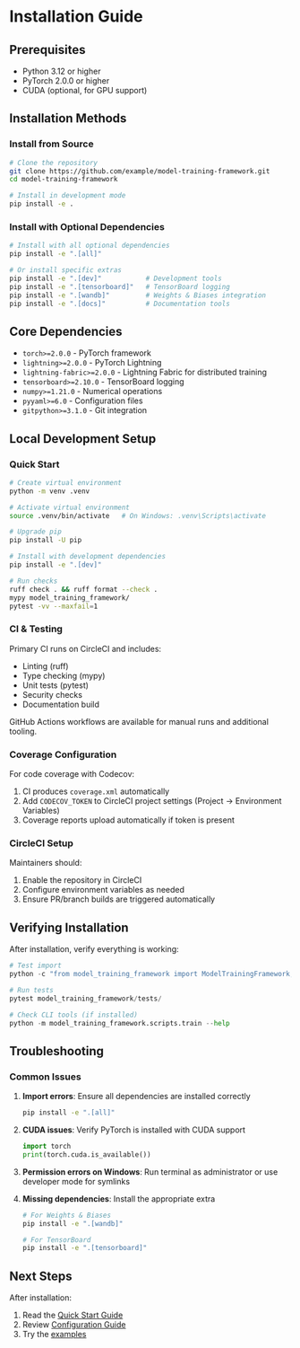 # Installation Guide

## Prerequisites

- Python 3.12 or higher
- PyTorch 2.0.0 or higher
- CUDA (optional, for GPU support)

## Installation Methods

### Install from Source

```bash
# Clone the repository
git clone https://github.com/example/model-training-framework.git
cd model-training-framework

# Install in development mode
pip install -e .
```

### Install with Optional Dependencies

```bash
# Install with all optional dependencies
pip install -e ".[all]"

# Or install specific extras
pip install -e ".[dev]"           # Development tools
pip install -e ".[tensorboard]"   # TensorBoard logging
pip install -e ".[wandb]"         # Weights & Biases integration
pip install -e ".[docs]"          # Documentation tools
```

## Core Dependencies

- `torch>=2.0.0` - PyTorch framework
- `lightning>=2.0.0` - PyTorch Lightning
- `lightning-fabric>=2.0.0` - Lightning Fabric for distributed training
- `tensorboard>=2.10.0` - TensorBoard logging
- `numpy>=1.21.0` - Numerical operations
- `pyyaml>=6.0` - Configuration files
- `gitpython>=3.1.0` - Git integration

## Local Development Setup

### Quick Start

```bash
# Create virtual environment
python -m venv .venv

# Activate virtual environment
source .venv/bin/activate   # On Windows: .venv\Scripts\activate

# Upgrade pip
pip install -U pip

# Install with development dependencies
pip install -e ".[dev]"

# Run checks
ruff check . && ruff format --check .
mypy model_training_framework/
pytest -vv --maxfail=1
```

### CI & Testing

Primary CI runs on CircleCI and includes:

- Linting (ruff)
- Type checking (mypy)
- Unit tests (pytest)
- Security checks
- Documentation build

GitHub Actions workflows are available for manual runs and additional tooling.

### Coverage Configuration

For code coverage with Codecov:

1. CI produces `coverage.xml` automatically
2. Add `CODECOV_TOKEN` to CircleCI project settings (Project → Environment Variables)
3. Coverage reports upload automatically if token is present

### CircleCI Setup

Maintainers should:

1. Enable the repository in CircleCI
2. Configure environment variables as needed
3. Ensure PR/branch builds are triggered automatically

## Verifying Installation

After installation, verify everything is working:

```python
# Test import
python -c "from model_training_framework import ModelTrainingFramework; print('Installation successful!')"

# Run tests
pytest model_training_framework/tests/

# Check CLI tools (if installed)
python -m model_training_framework.scripts.train --help
```

## Troubleshooting

### Common Issues

1. **Import errors**: Ensure all dependencies are installed correctly

   ```bash
   pip install -e ".[all]"
   ```

2. **CUDA issues**: Verify PyTorch is installed with CUDA support

   ```python
   import torch
   print(torch.cuda.is_available())
   ```

3. **Permission errors on Windows**: Run terminal as administrator or use developer mode for symlinks

4. **Missing dependencies**: Install the appropriate extra

   ```bash
   # For Weights & Biases
   pip install -e ".[wandb]"

   # For TensorBoard
   pip install -e ".[tensorboard]"
   ```

## Next Steps

After installation:

1. Read the [Quick Start Guide](../README.md#quick-start)
2. Review [Configuration Guide](CONFIGURATION.md)
3. Try the [examples](../demo/example3_production/)
